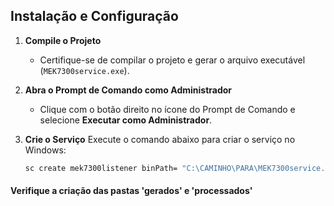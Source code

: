 ## Instalação e Configuração

1. **Compile o Projeto**
   - Certifique-se de compilar o projeto e gerar o arquivo executável (`MEK7300service.exe`).

2. **Abra o Prompt de Comando como Administrador**
   - Clique com o botão direito no ícone do Prompt de Comando e selecione **Executar como Administrador**.

3. **Crie o Serviço**
   Execute o comando abaixo para criar o serviço no Windows:
   ```cmd
   sc create mek7300listener binPath= "C:\CAMINHO\PARA\MEK7300service.exe"
   ```

#### Verifique a criação das pastas 'gerados' e 'processados'

